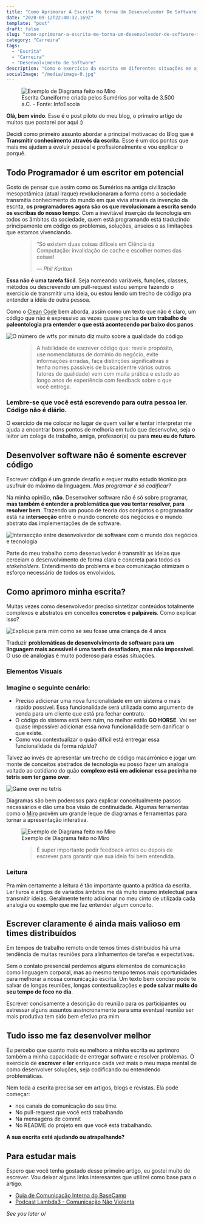 ```yaml
---
title: "Como Aprimorar A Escrita Me torna Um Desenvolvedor De Software Melhor"
date: "2020-09-12T22:40:32.169Z"
template: "post"
draft: false
slug: "como-aprimorar-a-escrita-me-torna-um-desenvolvedor-de-software-melhor"
category: "Carreira"
tags:
  - "Escrita"
  - "Carreira"
  - "Desenvolvimento de Software"
description: "Como o exercício da escrita em diferentes situações me ajuda a entregar software com mais qualidade."
socialImage: "/media/image-0.jpg"
---
```


<figure>
	<img src="/media/summerios.jpg" alt="Exemplo de Diagrama feito no Miro"/>
  	<figcaption>Escrita Cuneiforme criada pelos Sumérios por volta de 3.500 a.C. - Fonte: InfoEscola</figcaption>
</figure>

**Olá, bem vindo**. Esse é o post piloto do meu blog, o primeiro artigo de muitos que postarei por aqui :)

Decidi como primeiro assunto abordar a principal motivacao do Blog que é **Transmitir conhecimento através da escrita.**  Esse é um dos pontos que mais me ajudam a evoluir pessoal e profissionalmente e vou explicar o porquê.

## Todo Programador é um escritor em potencial

Gosto de pensar que assim como os Sumérios na antiga civilização mesopotâmica (atual Iraque) revolucionaram a forma como a sociedade transmitia conhecimento do mundo em que vivia através da invenção da escrita, **os programadores agora são os que revolucionam a escrita sendo os escribas do nosso tempo**. Com a inevitável inserção da tecnologia em todos os âmbitos da sociedade, quem está programando está traduzindo principamente em código os problemas, soluções, anseios e as limitações que estamos vivenciando.

<figure>
	<blockquote>
		<p>“Só existem duas coisas difíceis em Ciência da Computação: invalidação de cache e escolher nomes das coisas!</p>
		<footer>
			<cite>— Phil Karlton</cite>
		</footer>
	</blockquote>
</figure>

**Essa não é uma tarefa fácil**. Seja nomeando variáveis, funções, classes, métodos ou descrevendo um pull-request estou sempre fazendo o exercício de transmitir uma ideia, ou estou lendo um trecho de código pra entender a idéia de outra pessoa. 

Como o [Clean Code](https://www.amazon.com.br/Clean-Code-Handbook-Software-Craftsmanship-ebook/dp/B001GSTOAM/ref=asc_df_B001GSTOAM/?tag=googleshopp00-20&linkCode=df0&hvadid=379765265654&hvpos=&hvnetw=g&hvrand=2551010271922584819&hvpone=&hvptwo=&hvqmt=&hvdev=c&hvdvcmdl=&hvlocint=&hvlocphy=1001773&hvtargid=pla-406130706465&psc=1) bem aborda, assim como um texto que não é claro, um código que não é expressivo as vezes quase precisa **de um trabalho de paleontologia pra entender o que está acontecendo por baixo dos panos**.

![O número de wtfs por minuto diz muito sobre a qualidade do código](/media/wtfm.jpg)

<figure>
	<blockquote>
		<p>A habilidade de escrever código que: revele propósito, use nomenclaturas de domínio do negócio, evite informações erradas, faça distinções significativas e tenha nomes passíveis de busca(dentre vários outros fatores de qualidade) vem com muita prática e estudo ao longo anos de experiência com feedback sobre o que você entrega.</p>
	</blockquote>
</figure>

### Lembre-se que você está escrevendo para outra pessoa ler. Código não é diário.

O exercício de me colocar no lugar de quem vai ler e tentar interpretar me ajuda a encontrar bons pontos de melhoria em tudo que desenvolvo, seja o leitor um colega de trabalho, amiga, professor(a) ou para **meu eu do futuro**.

## Desenvolver software não é somente escrever código

Escrever código é um grande desafio e requer muito estudo técnico pra usufruir do máximo da linguagem. *Mas programar é só codificar?*

Na minha opinião, **não**. Desenvolver software não é só sobre programar, **mas também é entender a problemática que vou tentar resolver, para resolver bem**. Trazendo um pouco de teoria dos conjuntos o programador está na **intersecção** entre o mundo concreto dos negócios e o mundo abstrato das implementações de de software.

![Intersecção entre desenvolvedor de software com o mundo dos negócios e tecnologia](/media/developer-intersection.png)

Parte do meu trabalho como desenvolvedor é transmitir as ideias que cerceiam o desenvolvimento de forma clara e concreta para todos os *stakeholders*. Entendimento do problema e boa comunicação otimizam o esforço necessário de todos os envolvidos.

## Como aprimoro minha escrita?

Muitas vezes como desenvolvedor preciso sintetizar conteúdos totalmente complexos e abstratos em conceitos **concretos** e **palpáveis**. Como explicar isso?

![Explique para mim como se seu fosse uma criança de 4 anos](https://media.giphy.com/media/nuuS1IlKqd2dq/giphy.gif)

Traduzir **problemáticas de desenvolvimento de software para um linguagem mais acessível é uma tarefa desafiadora, mas não impossível**. O uso de analogias é muito poderoso para essas situações.

### Elementos Visuais

### Imagine o seguinte cenário:
* Preciso adicionar uma nova funcionalidade em um sistema o mais rápido possível. Essa funcionalidade será utilizada como argumento de venda para um cliente que está pra fechar contrato.
* O código do sistema está bem ruim, no melhor estilo **GO HORSE**. Vai ser quase impossível adicionar essa nova funcionalidade sem danificar o que existe.
* Como vou contextualizar o quão díficil está entregar essa funcionalidade de forma *rápida*?

Talvez ao invés de apresentar um trecho de código macarrônico e jogar um monte de conceitos abstrados de tecnologia eu posso fazer um analogia voltado ao cotidiano do quão **complexo está em adicionar essa pecinha no tetris sem ter game over**.

![Game over no tetris](https://64.media.tumblr.com/7cc5314d4fa951ea9e6f71edfea74d12/tumblr_mt8fodasxN1qi9hlso1_1280.gif)

Diagramas são bem poderosos para explicar conceitualmente passos necessários e dão uma boa visão de continuidade. Algumas ferramentas como o [Miro](https://miro.com/) provêm um grande leque de diagramas e ferramentas para tornar a apresentação interativa.

<figure>
	<img src="/media/flow.png" alt="Exemplo de Diagrama feito no Miro"/>
  	<figcaption>Exemplo de Diagrama feito no Miro</figcaption>
</figure>

<figure>
	<blockquote>
		<p>É super importante pedir feedback antes ou depois de escrever para garantir que sua ideia foi bem entendida.</p>
	</blockquote>
</figure>

### Leitura

Pra mim certamente a leitura é tão importante quanto a prática da escrita. Ler livros e artigos de variados âmbitos me dá muito insumo intelectual para transmitir ideias. Geralmente tento adicionar no meu cinto de utilizada cada analogia ou exemplo que me faz entender algum conceito.

## Escrever claramente é ainda mais valioso em times distribuídos

Em tempos de trabalho remoto onde temos times distribuídos há uma tendência de muitas reuniões para alinhamentos de tarefas e expectativas. 

Sem o contato presencial perdemos alguns elementos de comunicação como linguagem corporal, mas ao mesmo tempo temos mais oportunidades para melhorar a nossa comunicação escrita. Um texto bem conciso pode te salvar de longas reuniões, longas contextualizações e **pode salvar muito do seu tempo de foco no dia**.

Escrever concisamente a descrição do reunião para os participantes ou estressar alguns assuntos assíncronamente para uma eventual reunião ser mais produtiva tem sido bem efetivo pra mim.

## Tudo isso me faz desenvolver melhor

Eu percebo que quanto mais eu melhoro a minha escrita eu aprimoro também a minha capacidade de entregar software e resolver problemas. O exercício de **escrever** e **ler** enriquece cada vez mais o meu mapa mental de como desenvolver soluções, seja codificando ou entendendo problemáticas. 

Nem toda a escrita precisa ser em artigos, blogs e revistas. Ela pode começar:
* nos canais de comunicação do seu time.
* No pull-request que você está trabalhando 
* Na mensagens de commit 
* No README do projeto em que você está trabalhando. 

**A sua escrita está ajudando ou atrapalhando?**

## Para estudar mais

Espero que você tenha gostado desse primeiro artigo, eu gostei muito de escrever. Vou deixar alguns links interesantes que utilizei como base para o artigo.

* [Guia de Comunicação Interna do BaseCamp](https://basecamp.com/guides/how-we-communicate)
* [Podcast Lambda3 - Comunicação Não Violenta](https://www.lambda3.com.br/2017/02/podcast-31-comunicacao-nao-violenta/)


*See you later o/*
